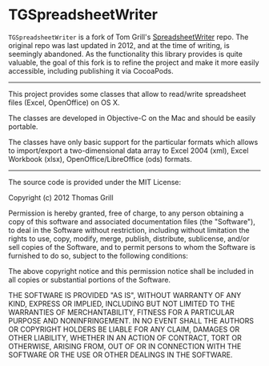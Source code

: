 # TGSpreadsheetWriter

`TGSpreadsheetWriter` is a fork of Tom Grill's [SpreadsheetWriter](https://github.com/thgrill/SpreadsheetWriter) repo. The original repo was last updated in 2012, and at the time of writing, is seemingly abandoned. As the functionality this library provides is quite valuable, the goal of this fork is to refine the project and make it more easily accessible, including publishing it via CocoaPods.

---

This project provides some classes that allow to read/write spreadsheet files (Excel, OpenOffice) on OS X.

The classes are developed in Objective-C on the Mac and should be easily portable.

The classes have only basic support for the particular formats which allows to import/export a two-dimensional data array to Excel 2004 (xml), Excel Workbook (xlsx), OpenOffice/LibreOffice (ods) formats.

---

The source code is provided under the MIT License:

Copyright (c) 2012 Thomas Grill

Permission is hereby granted, free of charge, to any person obtaining a copy of this software and associated documentation files (the "Software"), to deal in the Software without restriction, including without limitation the rights to use, copy, modify, merge, publish, distribute, sublicense, and/or sell copies of the Software, and to permit persons to whom the Software is furnished to do so, subject to the following conditions:

The above copyright notice and this permission notice shall be included in all copies or substantial portions of the Software.

THE SOFTWARE IS PROVIDED "AS IS", WITHOUT WARRANTY OF ANY KIND, EXPRESS OR IMPLIED, INCLUDING BUT NOT LIMITED TO THE WARRANTIES OF MERCHANTABILITY, FITNESS FOR A PARTICULAR PURPOSE AND NONINFRINGEMENT. IN NO EVENT SHALL THE AUTHORS OR COPYRIGHT HOLDERS BE LIABLE FOR ANY CLAIM, DAMAGES OR OTHER LIABILITY, WHETHER IN AN ACTION OF CONTRACT, TORT OR OTHERWISE, ARISING FROM, OUT OF OR IN CONNECTION WITH THE SOFTWARE OR THE USE OR OTHER DEALINGS IN THE SOFTWARE.
